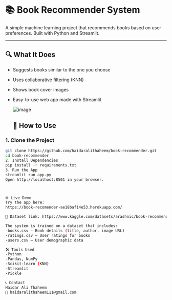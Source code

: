 # 📚 Book Recommender System

A simple machine learning project that recommends books based on user preferences. Built with Python and Streamlit.

---

## 🔍 What It Does

- Suggests books similar to the one you choose
- Uses collaborative filtering (KNN)
- Shows book cover images
- Easy-to-use web app made with Streamlit


  ![image](https://github.com/user-attachments/assets/a2cdc9cd-d858-488c-8765-b480df8a3094)
  ## 🚀 How to Use

### 1. Clone the Project

```bash
git clone https://github.com/haidaralithaheem/book-recommender.git
cd book-recommender
2. Install Dependencies
pip install -r requirements.txt
3. Run the App
streamlit run app.py
Open http://localhost:8501 in your browser.



🌐 Live Demo
Try the app here:
https://book-recomender-ae18baf14e53.herokuapp.com/

📁 Dataset link: https://www.kaggle.com/datasets/arashnic/book-recommendation-dataset/data

The system is trained on a dataset that includes:
-books.csv — Book details (title, author, image URL)
-ratings.csv — User ratings for books
-users.csv — User demographic data

🛠 Tools Used
-Python
-Pandas, NumPy
-Scikit-learn (KNN)
-Streamlit
-Pickle

📞 Contact
Haidar Ali Thaheem
📧 haidaralithaheem111@gmail.com



